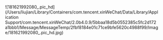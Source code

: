 ![181621992080_.pic_hd](/Users/liujian/Library/Containers/com.tencent.xinWeChat/Data/Library/Application Support/com.tencent.xinWeChat/2.0b4.0.9/5bbaa18d5b0552385c5fc2d172a1bbb1/Message/MessageTemp/2fbf8184e01c71ce9bfe5620c4988f99/Image/181621992080_.pic_hd.jpg)

